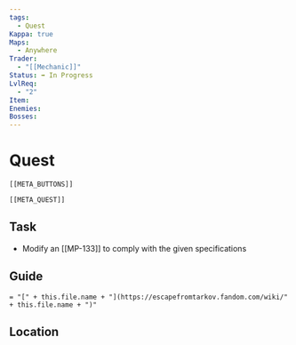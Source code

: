 ```yaml
---
tags:
  - Quest
Kappa: true
Maps:
  - Anywhere
Trader:
  - "[[Mechanic]]"
Status: ➡️ In Progress
LvlReq:
  - "2"
Item: 
Enemies: 
Bosses: 
---
```

# Quest
```meta-bind-embed
[[META_BUTTONS]]
```
```meta-bind-embed
[[META_QUEST]]
```
## Task

* Modify an [[MP-133]] to comply with the given specifications

## Guide
`= "[" + this.file.name + "](https://escapefromtarkov.fandom.com/wiki/" + this.file.name + ")"`
## Location

